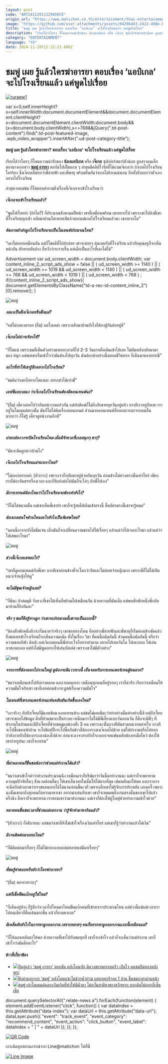 ```yaml
---
layout: post
code: "ART24112011125HIKCE"
origin_url: "https://www.matichon.co.th/entertainment/thai-entertainment/news_4910702"
image: "https://github.com/user-attachments/assets/04296443-2422-408e-bd31-fceb5ff65b26"
title: "ชมพู่ เผย รู้แล้วใครฆ่าอารยา ตอบเรื่อง ‘แอบิเกล’ จะไปโรงเรียนแล้ว แค่พูดไปเรื่อย"
description: "เรียกได้ว่าใครๆ ก็โดนความน่ารักของ น้องแอบิเกล หรือ เจ๊เกล ซุปเปอร์สตาร์ตัวน้อย ลูกสาวคนเล็กของนางเอกสาว ชมพู่ อารยา ตกกันไปเป็นแถบ ๆ"
category: "ENTERTAINMENT"
language: "th"
date: 2024-11-20T11:32:23.606Z
---
```


# ชมพู่ เผย รู้แล้วใครฆ่าอารยา ตอบเรื่อง ‘แอบิเกล’ จะไปโรงเรียนแล้ว แค่พูดไปเรื่อย

[![](https://www.matichon.co.th/wp-content/uploads/2024/11/ruraew1.jpg "ruraew1")](https://www.matichon.co.th/wp-content/uploads/2024/11/ruraew1.jpg)

var x=0;self.innerHeight?x=self.innerWidth:document.documentElement&&document.documentElement.clientHeight?x=document.documentElement.clientWidth:document.body&&(x=document.body.clientWidth),x<=768&&jQuery(".td-post-content").find(".td-post-featured-image, .wpb\_video\_wrapper").insertAfter(".ud-post-category-title");

#### **ชมพู่ เผย รู้แล้วใครฆ่าอารยา? ตอบเรื่อง ‘แอบิเกล’ จะไปโรงเรียนแล้ว แค่พูดไปเรื่อย**

เรียกได้ว่าใครๆ ก็โดนความน่ารักของ **น้องแอบิเกล** หรือ **เจ๊เกล** ซุปเปอร์สตาร์ตัวน้อย ลูกสาวคนเล็กของนางเอกสาว **[ชมพู่ อารยา](https://www.instagram.com/chomismaterialgirl/?hl=th)** ตกกันไปเป็นแถบ ๆ ล่าสุดมีคลิปไวรัลที่ได้ถามเจ๊เกลว่า ถ้าเกลไปโรงเรียนใครร้อง ซึ่งเจ๊เกลก็ตอบว่าพี่สายฟ้า และพี่พายุ พร้อมยืนยันว่าเกลไม่ร้องแน่นอน อีกทั้งยังบอกว่าตัวเองอยากไปโรงเรียน

ล่าสุดเจอแม่ชม ก็ได้ตอบคำถามถึงเรื่องที่เจ๊เกลจะเข้าโรงเรียนว่า

##### **เจ๊เกลจะเข้าโรงเรียนแล้ว?**

“พูดไปเรื่อยอ่ะ (ทำไม?) ก็ประมาณสิงหาคมปีหน้า เขาก็เหมือนพร้อม เขาอยากไป เพราะเขาไปส่งพี่เขาที่โรงเรียนทุกเช้า กลับมาบ้านก็สะพายเป้แล้วบอกแม่เกลไปโรงเรียนแล้วนะ เขาอยากโต”

##### **คิดภาพถ้าส่งลูกไปโรงเรียนจะเป็นโมเมนต์ประมาณไหน?**

“เดาไม่ออกเหมือนกัน แต่ก็โชคดีที่ไปส่งบ่อย เขาจะค่อยๆ คุ้นเคยกับที่โรงเรียน แล้วกับคุณครูก็จะเห็นหน้ากัน ทักทายกันบ้าง ก็หวังว่าจะราบรื่น แต่เด็กเป็นอะไรที่เดาไม่ได้”

Advertisement var ud\_screen\_width = document.body.clientWidth; var content\_inline\_2\_script\_ads\_show = false || ( ud\_screen\_width >= 1140 ) || ( ud\_screen\_width >= 1019 && ud\_screen\_width < 1140 ) || ( ud\_screen\_width >= 768 && ud\_screen\_width < 1019 ) || ( ud\_screen\_width < 768 ) ; if(!content\_inline\_2\_script\_ads\_show){ document.getElementsByClassName("td-a-rec-id-content\_inline\_2")\[0\].remove(); }

![ชมพู่](https://www.matichon.co.th/wp-content/uploads/2024/11/S__131260425_0.jpg)

##### **งอแงเป็นฝั่งเจ๊เกลหรือฝั่งแม่?**

“แม่ไม่งอแงหรอก (ยิ้ม) แม่โอเคค่ะ เพราะกลับมาบ้านยังไงก็ต้องสู้กันต่ออยู่ดี”

##### **เจ๊เกลไม่น่าจะร้องไห้?**

“ก็ไม่แน่ เพราะชมก็เห็นตัวอย่างมาเยอะบางทีไป 2-3 วันแรกคือเดินเข้าไปเลย ไม่หันหลังกลับมามามอง สนุก แต่พอเขาเริ่มเข้าใจว่ามันต้องไปทุกวัน ฉันต้องทำอย่างนี้ตลอดชีวิตหรอ ก็เห็นมาหลายกรณี”

##### **อะไรที่ทำให้เขารู้สึกอยากไปโรงเรียน?**

“ชมคิดว่าเขาก็อยากโตแหละ อยากทำได้เท่าพี่”

##### **เอฟซีแอบงอแง ว่าเจ๊เกลไปโรงเรียนต้องมีคอนเทนต์นะ?**

“(ยิ้ม) เดี๋ยวค่อยไปว่ากันหน้างานแล้วกัน แต่ปกติแม่ก็ไม่ถึงกับขายทุกวันอยู่แล้ว บางทีเราอยู่กับเขา เราอยู่ในโมเมนต์ตรงนั้น มันก็ไม่ได้คิดเรื่องคอนเทนต์ ส่วนมากคอนเทนต์ที่ออกมาจะมาจากคนอื่นมากกว่า ก็ไม่รู้ เดี๋ยวดูหน้างานอีกที”

![ชมพู่](https://www.matichon.co.th/wp-content/uploads/2024/11/S__131260432_0.jpg)

##### **ถ่ายกล้องวงจรปิดโรงเรียนไหม เผื่อมีจังหวะที่เกลสนุกๆ ฮาๆ?**

“มันจะติดลูกชาวบ้านไง”

##### **เจ๊เกลไปโรงเรียนแม่จะเหงาไหม?**

“ไม่เหงาหรอกค่ะ (หัวเราะ) เพราะเราก็กลับมาอยู่ด้วยกันทุกวัน ค่อนข้างไม่ห่วงตรงนั้นเท่าไหร่ เพียงเราก็ต้องจัดสรรเรื่องเวลา และก็รับส่งต่อไปมันก็จะไล่ๆ กับพี่ไปเอง”

##### **มีการเทรนด์น้องไหมว่าไปโรงเรียนจะต้องทำยังไง?**

“ก็ไม่ได้ขนาดนั้น แต่เขาเห็นพี่เขาทำ เขาก็จะรู้สเต็ปเดินเข้าตรงนี้ ตึ๊ดบัตรตรงนี้เขาจะรู้หมด”

##### **น้องเกลสนใจด้านไหนอะไรยังไงเป็นพิเศษไหม?**

“ตอนนี้อาจจะยังไม่ชัดเจน เด็กมันก็จะเปลี่ยนความชอบไปได้เรื่อยๆ แล้วแต่ว่าไปเจออะไรมา แล้วแต่ว่าไปเสพอะไรมา”

![ชมพู่](https://www.matichon.co.th/wp-content/uploads/2024/11/S__131260427_0.jpg)

##### **ช่วงนี้เจ๊เกลเสพอะไร?**

“เขาก็ดูคอนเทนต์กับพี่เขา บางทีเขาค่อนข้างที่จะโตกว่าวัยและไม่ค่อยเจ้าหญิงมาก เพราะพี่ก็ไม่ได้เปิดแนวเจ้าหญิงให้ดู”

##### **จะไม่มีชุดเจ้าหญิงเลย?**

“ก็มีนะ ถ้าสมมุติ จังหวะที่เขาได้เห็นก็พร้อมไปเหมือนกัน ด้วยความที่มันเด็ก แต่พอสักพักหนึ่งพี่กลับมาบ้านก็ยิงกันละ”

##### **จริง ๆ ชมก็คือรู้ทางลูก ว่าเขาจะประมาณนี้เขาจะเป็นแบบนี้?**

“ต้องสักพักหนึ่งถึงจะเริ่มฉายว่าจริงๆ เขาชอบทางไหน คืออย่างพี่สายฟ้าและพี่พายุก็เริ่มค่อนข้างชัดแล้ว ยิ่งพอเขาเข้าโรงเรียนก็จะเห็นความถนัด ทั้งในเรื่อง วิชา ที่คนนี้ถนัดอันนี้ ส่วนคนนี้ถนัดอันนี้ หรือว่าความชอบกีฬา ศิลปะ แต่เจ๊เกลตอนนี้พี่ทำอะไรก็อยากทำตาม อยากไปเทควันโด ไปเตะบอล ไปเล่นบาสเกตบอล แต่ยังไม่มีพูดอยากไปเล่นบัลเล่ต์ เพราะเขาไม่มีตัวอย่าง”

![ชมพู่](https://www.matichon.co.th/wp-content/uploads/2024/11/S__131260423_0.jpg)

##### **จากการที่น้องออกไปงานใหญ่ ดูน้องจะมีแววทางนี้ เอ็นจอยกับการเอนเตอร์เทนผู้คนมาก?**

“ชมว่าเหมือนเขาไปกับเราตลอด และเจอคนเยอะ เหมือนทุกคนที่อยู่รอบๆ เราก็น่ารัก เรียกว่าเหมือนให้ความมั่นใจกับเขา เขาก็เลยค่อนข้างจะบูสต์เรื่องความมั่นใจ”

##### **โมเมนต์ที่เขาเอนเตอร์เทนแฟนคลับมันเกิดขึ้นเองไหม?**

“เอาจริงๆ กับป้าเจี๊ยบก็มีแอบซ้อม แอบเทรนบ้าง แต่ชมไม่เคยมีนะว่าทำอย่างนั้นทำอย่างนี้สิ แต่ป้าเจี๊ยบเขาจะชอบใส่ข้อมูล คือที่บ้านชมจะเป็นระบบ เหมือนเราไม่ได้มีพี่เลี้ยงแบบวันออนวัน ก็คือจะมีพี่ๆ ที่ทำงานในบ้านและมีป้าเจี๊ยบที่ช่วยชมดูแลน้องตั้ง 3 คน เพราะฉะนั้นบางทีมันสวมหมวกหลายใบ บางทีจะไปซื้อของเข้าบ้าน จะไปช้อปปิ้งจะไปซื้อกับข้าวก็ต้องกระเตงเจ๊เกลไปด้วย แม่ไปทำงานหรือไปออกกำลังกายป้าก็ต้องกระเตงน้องไปด้วย ก่อนจะลงจากรถป้าก็จะบอกเจอแฟนคลับต้องยกมือไหว้ ต้องให้เขาถ่ายรูปนะ เขาก็จะเทรน”

![ชมพู่](https://www.matichon.co.th/wp-content/uploads/2024/11/S__131260428_0.jpg)

##### **ที่ผ่านมาคนก็ชื่นชมน้องว่าช่วยแม่ทำงานได้แล้ว?**

“ชมว่าเขาเข้าใจคำว่าทำงานประมาณนึง เหมือนเราก็บรีฟมาว่าวันนี้มาทำงานนะ แต่เราก็จะพยายามควบคุมปัจจัยอื่นๆ สิ่งแวดล้อมอื่นๆ ให้เขาเอ็นจอยในนั้นให้ได้มากที่สุด เช่นหลับมาให้พอ และเราอาจจะดีลกับช่างภาพว่าเราสแตนบายได้ไม่นานก่อนขึ้นเวที เพราะเด็กเขาไม่รู้จักการประหยัด เอเนอจี้ เพราะฉะนั้นเขามาถึงทุกคนก็อยากมาหาเขา อยากมาเล่นกับเขา เขาก็จะหมดพลังงานตรงนั้นของเขาไปแล้วครึ่งนึง คือเราก็จะพยายาม เราสอนเขาว่ามาทำงานนะ แต่เราก็ต้องให้ผู้ใหญ่ช่วยทำความเข้าใจด้วย”

##### **หลายคนชื่นชมเวลาที่ช่วยแม่ออกงาน ว่ารู้จักทำมาหากินแล้ว?**

“(หัวเราะ) ก็อธิบายนะ แต่ชมว่าเขาก็ยังไม่เข้าใจเรื่องเงินเท่าไหร่ แต่เขาก็รู้ว่าทำงานแล้วได้เงิน”

##### **มีงานติดต่อมาเยอะไหม?**

“ก็มีติดต่อมาเรื่อยๆ ก็ไม่ได้เยอะแบบถล่มทลายแต่มีมาเรื่อยๆ”

![ชมพู่](https://www.matichon.co.th/wp-content/uploads/2024/11/S__131260430_0.jpg)

##### **พี่ชมรู้คำตอบหรือยังว่าใครฆ่าอารยา?**

“(ยิ้ม) พอจะทราบๆ”

##### **แต่ก็เช็คฟีดแบ๊กอยู่ใช่ไหม?**

“ก็เห็นอยู่บ้าง ก็รู้สึกว่าเวลาไปไหนมาไหนฟีดแบ๊กคนที่เข้าหาเราประมาณไหน แต่ช่วงนี้แม้แต่เวลาเราไปคนเดียวก็ตื่นเต้นมากขึ้น แล้วก็ถามหาเกล”

##### **มีเคล็ดลับยังไงในการพาลูกออกงาน เพราะหลายๆ คนก็อยากพาลูกออกงานแบบนี้เหมือนแม่?**

“ก็ให้นอนหลับมาให้พอ ด้วยความที่เขาไปกับชมทุกที่ เขาก็จะเข้าใจ แล้วก็จะเห็นว่าแม่ทำงาน เขาก็เข้าใจว่ามันคืออะไร”

#### ข่าวที่เกี่ยวข้อง

*   [![](https://www.matichon.co.th/wp-content/uploads/2024/11/chom728.jpg)ปิดอู่แล้ว ‘ชมพู่ อารยา’ ตอบชัด หลังโดนทัก มีดวงขยายครอบครัว เปิดใจ คนชมปิดทองหลังพระ](https://www.matichon.co.th/entertainment/thai-entertainment/news_4888596)
*   [![](https://www.matichon.co.th/wp-content/uploads/2024/09/chompoo1.jpg)ฟังคำตอบจาก ‘ชมพู่’ หลังโดนแซะไม่ช่วยน้ำท่วม เผยเหตุบริจาค 1 ล้าน ชื่นชมอาสาด่านหน้า](https://www.matichon.co.th/entertainment/thai-entertainment/news_4800926)
*   [![](https://www.matichon.co.th/wp-content/uploads/2024/07/wase5-wed.jpg)ชมพู่ เล่าโมเมนต์ฉลองวันเกิดที่ทำให้มีน้ำตา ไม่หวั่นสามีหาของขวัญยาก บอกคิดไม่ออกก็เซ็นเช็ค](https://www.matichon.co.th/entertainment/news_4675287)

document.querySelectorAll(".relate-news a").forEach(function(element) { element.addEventListener("click", function() { var dataIndex = this.getAttribute("data-index"); var dataUrl = this.getAttribute("data-url"); dataLayer.push({ "event": "track\_event", "event\_category": "recommend\_content", "event\_action": "click\_button", "event\_label": dataIndex + " | " + dataUrl }); }); });

[![QR Code](https://www.matichon.co.th/wp-content/uploads/2023/07/wob1371z.jpg)](https://lin.ee/ht0nDxX)

เกาะติดทุกสถานการณ์จาก Line@matichon ได้ที่นี่

[![Line Image](https://www.matichon.co.th/wp-content/uploads/2023/07/th.png)](https://lin.ee/ht0nDxX)